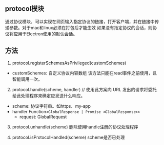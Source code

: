 ## protocol模块
通过协议模块，可以实现在网页输入指定协议的链接，打开客户端，并在链接中传递参数。对于mac和linux必须在打包后才能生效
如果没有指定协议的会话，则协议将应用于Electron使用的默认会话。

## 方法
1. protocol.registerSchemesAsPrivileged(customSchemes)
  * customSchemes: 自定义协议内容数组
该方法只能在read事件之前使用，且智能调用一次。

2. protocol.handle(scheme, handler) // 使用此方案向 URL 发出的请求将委托给此处理程序来确定应发送什么响应。
  * scheme: 协议字符串。如https、my-app
  * handler Function`<GlobalResponse | Promise <GlobalResponse>>`
    * request: GlobalRequest

3. protocol.unhandle(scheme)
删除使用handle注册的协议处理程序

4. protocol.isProtocolHandled(scheme)
scheme是否已处理